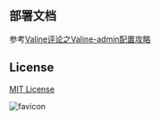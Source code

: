 ## 部署文档

参考[Valine评论之Valine-admin配置攻略](https://www.antmoe.com/posts/2380732b/index.html)

## License

[MIT License](https://github.com/panjunwen/LeanComment/blob/master/LICENSE)



![favicon](https://gitee.com/wkkif/PicGoimg/raw/master/img/20200814113431.png)